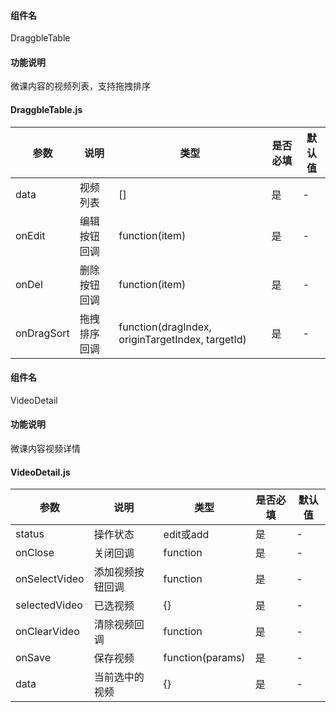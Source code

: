 #### 组件名
DraggbleTable
#### 功能说明
微课内容的视频列表，支持拖拽排序

#### DraggbleTable.js

参数 | 说明 | 类型 |是否必填| 默认值
---|---|---|---|---
data|视频列表|[]|是|-
onEdit|编辑按钮回调|function(item)|是|-
onDel|删除按钮回调|function(item)|是|-
onDragSort|拖拽排序回调|function(dragIndex, originTargetIndex, targetId)|是|-



#### 组件名
VideoDetail
#### 功能说明
微课内容视频详情

#### VideoDetail.js

参数 | 说明 | 类型 |是否必填| 默认值
---|---|---|---|---
status|操作状态|edit或add|是|-
onClose|关闭回调|function|是|-
onSelectVideo|添加视频按钮回调|function|是|-
selectedVideo|已选视频|{}|是|-
onClearVideo|清除视频回调|function|是|-
onSave|保存视频|function(params)|是|-
data|当前选中的视频|{}|是|-
